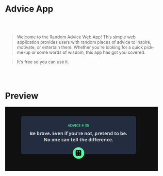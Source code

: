 # Advice App

<br>
<br>

> Welcome to the Random Advice Web App! This simple web application provides users with random pieces of advice to inspire, motivate, or entertain them. Whether you're looking for a quick pick-me-up or some words of wisdom, this app has got you covered.

> It's free so you can use it.


<br>
<br>

# Preview

<img src="./preview.png" height="auto" width="auto">